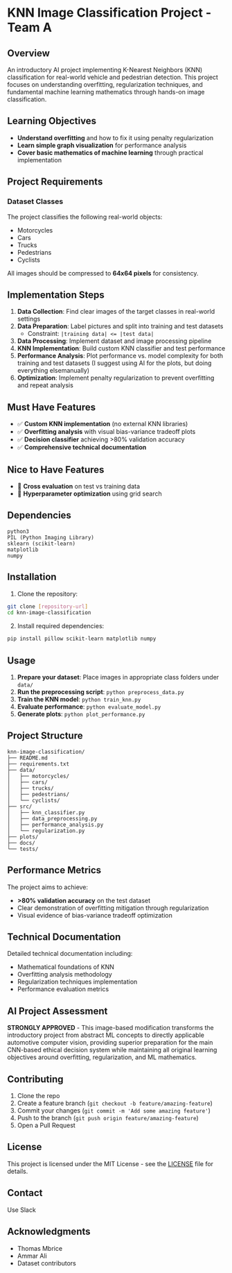 # KNN Image Classification Project - Team A

## Overview

An introductory AI project implementing K-Nearest Neighbors (KNN) classification for real-world vehicle and pedestrian detection. This project focuses on understanding overfitting, regularization techniques, and fundamental machine learning mathematics through hands-on image classification.

## Learning Objectives

- **Understand overfitting** and how to fix it using penalty regularization
- **Learn simple graph visualization** for performance analysis
- **Cover basic mathematics of machine learning** through practical implementation

## Project Requirements

### Dataset Classes
The project classifies the following real-world objects:
- Motorcycles
- Cars  
- Trucks
- Pedestrians
- Cyclists

All images should be compressed to **64x64 pixels** for consistency.

## Implementation Steps

1. **Data Collection**: Find clear images of the target classes in real-world settings
2. **Data Preparation**: Label pictures and split into training and test datasets
   - Constraint: `|training data| <= |test data|`
3. **Data Processing**: Implement dataset and image processing pipeline
4. **KNN Implementation**: Build custom KNN classifier and test performance
5. **Performance Analysis**: Plot performance vs. model complexity for both training and test datasets (I suggest using AI for the plots, but doing everything elsemanually)
6. **Optimization**: Implement penalty regularization to prevent overfitting and repeat analysis

## Must Have Features

- ✅ **Custom KNN implementation** (no external KNN libraries)
- ✅ **Overfitting analysis** with visual bias-variance tradeoff plots
- ✅ **Decision classifier** achieving >80% validation accuracy
- ✅ **Comprehensive technical documentation**

## Nice to Have Features

- 🎯 **Cross evaluation** on test vs training data
- 🎯 **Hyperparameter optimization** using grid search

## Dependencies

```
python3
PIL (Python Imaging Library)
sklearn (scikit-learn)
matplotlib
numpy
```

## Installation

1. Clone the repository:
```bash
git clone [repository-url]
cd knn-image-classification
```

2. Install required dependencies:
```bash
pip install pillow scikit-learn matplotlib numpy
```

## Usage

1. **Prepare your dataset**: Place images in appropriate class folders under `data/`
2. **Run the preprocessing script**: `python preprocess_data.py`
3. **Train the KNN model**: `python train_knn.py`
4. **Evaluate performance**: `python evaluate_model.py`
5. **Generate plots**: `python plot_performance.py`

## Project Structure

```
knn-image-classification/
├── README.md
├── requirements.txt
├── data/
│   ├── motorcycles/
│   ├── cars/
│   ├── trucks/
│   ├── pedestrians/
│   └── cyclists/
├── src/
│   ├── knn_classifier.py
│   ├── data_preprocessing.py
│   ├── performance_analysis.py
│   └── regularization.py
├── plots/
├── docs/
└── tests/
```

## Performance Metrics

The project aims to achieve:
- **>80% validation accuracy** on the test dataset
- Clear demonstration of overfitting mitigation through regularization
- Visual evidence of bias-variance tradeoff optimization

## Technical Documentation

Detailed technical documentation including:
- Mathematical foundations of KNN
- Overfitting analysis methodology
- Regularization techniques implementation
- Performance evaluation metrics

## AI Project Assessment

**STRONGLY APPROVED** - This image-based modification transforms the introductory project from abstract ML concepts to directly applicable automotive computer vision, providing superior preparation for the main CNN-based ethical decision system while maintaining all original learning objectives around overfitting, regularization, and ML mathematics.

## Contributing

1. Clone the repo 
2. Create a feature branch (`git checkout -b feature/amazing-feature`)
3. Commit your changes (`git commit -m 'Add some amazing feature'`)
4. Push to the branch (`git push origin feature/amazing-feature`)
5. Open a Pull Request

## License

This project is licensed under the MIT License - see the [LICENSE](LICENSE) file for details.

## Contact

Use Slack

## Acknowledgments

- Thomas Mbrice
- Ammar Ali
- Dataset contributors
